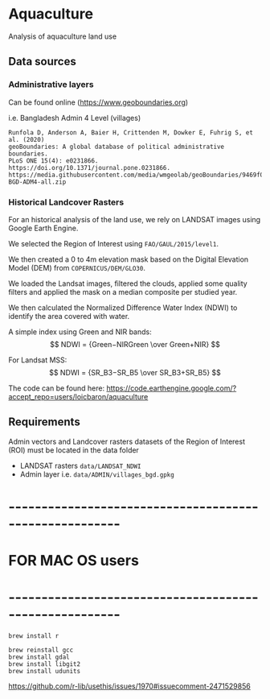 # Aquaculture
Analysis of aquaculture land use

## Data sources
### Administrative layers
Can be found online (https://www.geoboundaries.org)

i.e. Bangladesh Admin 4 Level (villages)
```
Runfola D, Anderson A, Baier H, Crittenden M, Dowker E, Fuhrig S, et al. (2020)
geoBoundaries: A global database of political administrative boundaries.
PLoS ONE 15(4): e0231866. https://doi.org/10.1371/journal.pone.0231866.
https://media.githubusercontent.com/media/wmgeolab/geoBoundaries/9469f09592ced973a3448cf66b6100b741b64c0d/releaseData/gbOpen/BGD/ADM4/geoBoundaries-BGD-ADM4-all.zip
```

### Historical Landcover Rasters
For an historical analysis of the land use, we rely on LANDSAT images using Google Earth Engine.

We selected the Region of Interest using `FAO/GAUL/2015/level1`.

We then created a 0 to 4m elevation mask based on the Digital Elevation Model (DEM) from `COPERNICUS/DEM/GLO30`.

We loaded the Landsat images, filtered the clouds, applied some quality filters and applied the mask on a median composite per studied year.

We then calculated the Normalized Difference Water Index (NDWI) to identify the area covered with water.

A simple index using Green and NIR bands:
$$ NDWI = {Green−NIRGreen \over Green+NIR} $$

For Landsat MSS:
$$ NDWI = {SR_B3−SR_B5 \over SR_B3+SR_B5} $$

The code can be found here:
https://code.earthengine.google.com/?accept_repo=users/loicbaron/aquaculture


## Requirements
Admin vectors and Landcover rasters datasets of the Region of Interest (ROI) must be located in the data folder
- LANDSAT rasters `data/LANDSAT_NDWI`
- Admin layer i.e. `data/ADMIN/villages_bgd.gpkg`


# -------------------------------------------------------
# FOR MAC OS users
# -------------------------------------------------------

```
brew install r

brew reinstall gcc
brew install gdal
brew install libgit2
brew install udunits
```
https://github.com/r-lib/usethis/issues/1970#issuecomment-2471529856
